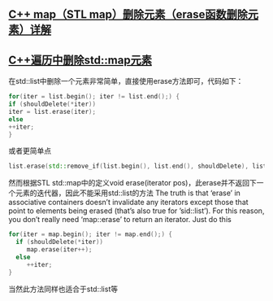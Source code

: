 ## [C++ map（STL map）删除元素（erase函数删除元素）详解](http://c.biancheng.net/view/513.html)
## [C++遍历中删除std::map元素](https://www.cnblogs.com/kex1n/archive/2011/07/08/2100787.html)
在std::list中删除一个元素非常简单，直接使用erase方法即可，代码如下：
```cpp
for(iter = list.begin(); iter != list.end();) {
if (shouldDelete(*iter))
iter = list.erase(iter);
else
++iter;
}
```
或者更简单点
```cpp
list.erase(std::remove_if(list.begin(), list.end(), shouldDelete), list_end());
```
然而根据STL std::map中的定义void erase(iterator pos)，此erase并不返回下一个元素的迭代器，因此不能采用std::list的方法
   The truth is that ‘erase’ in associative containers doesn’t invalidate any iterators except those that point to elements being erased (that’s also true for ’sid::list’). For this reason, you don’t really need ‘map::erase’ to return an iterator. Just do this
```cpp
for(iter = map.begin(); iter != map.end();) {
  if (shouldDelete(*iter))
     map.erase(iter++);
  else
     ++iter;
}
```
当然此方法同样也适合于std::list等
